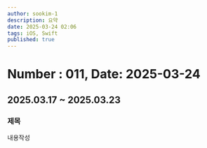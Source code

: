 ```yaml
---
author: sookim-1
description: 요약
date: 2025-03-24 02:06
tags: iOS, Swift
published: true
---
```

# Number : 011, Date: 2025-03-24
## 2025.03.17 ~ 2025.03.23
### 제목
내용작성
